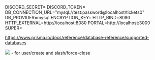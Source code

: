 DISCORD_SECRET=
DISCORD_TOKEN=
DB_CONNECTION_URL="mysql://test:password@localhost/tickets0"
DB_PROVIDER=mysql
ENCRYPTION_KEY=
HTTP_BIND=8080
HTTP_EXTERNAL=http://localhost:8080
PORTAL=http://localhost:3000
SUPER=


https://www.prisma.io/docs/reference/database-reference/supported-databases

![](https://static.eartharoid.me/k/22/08/02185801.png) - for user/create and slash/force-close